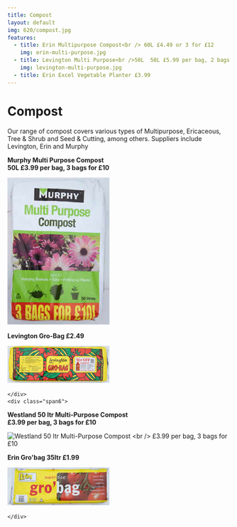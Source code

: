 ```yaml
---
title: Compost
layout: default
img: 620/compost.jpg
features:
  - title: Erin Multipurpose Compost<br /> 60L £4.49 or 3 for £12
    img: erin-multi-purpose.jpg
  - title: Levington Multi Purpose<br />50L  50L £5.99 per bag, 2 bags for £10
    img: levington-multi-purpose.jpg
  - title: Erin Excel Vegetable Planter £3.99
---
```


# Compost

Our range of compost covers various types of Multipurpose, Ericaceous,
Tree & Shrub and Seed & Cutting, among others. Suppliers include
Levington, Erin and Murphy

<div class="row-fluid space-img">
    <div class="span6">

<p><b>Murphy Multi Purpose Compost<br />
50L &pound;3.99 per bag, 3 bags for &pound;10</b></p>

<p><img alt="Murphy Multi Purpose Compost" src="img/murphys.jpg" /></p>

<p><b>Levington Gro-Bag £2.49</b></p>

<p><img alt="Levington Gro-Bag" src="img/levington-grobag.jpg" /></p>

    </div>
    <div class="span6">

<p><b>Westland 50 ltr Multi-Purpose Compost <br /> £3.99 per bag, 3 bags for £10</b></p>

<p><img alt=" Westland 50 ltr Multi-Purpose Compost <br /> £3.99 per bag, 3 bags for £10" src="img/westlands.jpg" /></p>

<p><b>Erin Gro'bag 35ltr £1.99</b></p>

<p><img alt="Erin Gro'bag 35ltr £1.99" src="img/erin-grobag.jpg" /></p>


    </div>
</div>
